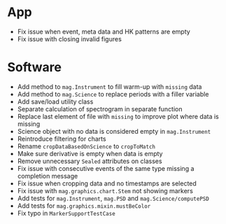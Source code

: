 # App

- Fix issue when event, meta data and HK patterns are empty
- Fix issue with closing invalid figures

# Software

- Add method to `mag.Instrument` to fill warm-up with `missing` data
- Add method to `mag.Science` to replace periods with a filler variable
- Add save/load utility class
- Separate calculation of spectrogram in separate function
- Replace last element of file with `missing` to improve plot where data is missing
- Science object with no data is considered empty in `mag.Instrument`
- Reintroduce filtering for charts
- Rename `cropDataBasedOnScience` to `cropToMatch`
- Make sure derivative is empty when data is empty
- Remove unnecessary `Sealed` attributes on classes
- Fix issue with consecutive events of the same type missing a completion message
- Fix issue when cropping data and no timestamps are selected
- Fix issue with `mag.graphics.chart.Stem` not showing markers
- Add tests for `mag.Instrument`, `mag.PSD` and `mag.Science/computePSD`
- Add tests for `mag.graphics.mixin.mustBeColor`
- Fix typo in `MarkerSupportTestCase`